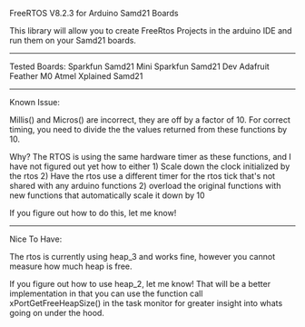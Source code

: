 FreeRTOS V8.2.3 for Arduino Samd21 Boards

This library will allow you to create FreeRtos Projects in the arduino IDE and run them on your Samd21 boards.







***************************************************************************************************************
Tested Boards:
 Sparkfun Samd21 Mini
 Sparkfun Samd21 Dev
 Adafruit Feather M0
 Atmel Xplained Samd21

 
 
 
 
 
 
 
 
 
 ***************************************************************************************************************
 Known Issue:
 
 Millis() and Micros() are incorrect, they are off by a factor of 10. For correct timing, you need to divide the
 the values returned from these functions by 10.
 
 Why? The RTOS is using the same hardware timer as these functions, and I have not figured out yet how to either
	1) Scale down the clock initialized by the rtos
	2) Have the rtos use a different timer for the rtos tick that's not shared with any arduino functions
	2) overload the original functions with new functions that automatically scale it down by 10

If you figure out how to do this, let me know!

***************************************************************************************************************
Nice To Have:
 
The rtos is currently using heap_3 and works fine, however you cannot measure how much heap is free.

If you figure out how to use heap_2, let me know! That will be a better implementation in that you can use
the function call xPortGetFreeHeapSize() in the task monitor for greater insight into whats going on under
the hood.

 



	
